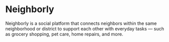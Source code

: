 # Neighborly
Neighborly is a social platform that connects neighbors within the same neighborhood or district to support each other with everyday tasks — such as grocery shopping, pet care, home repairs, and more.
